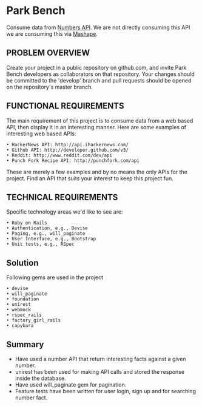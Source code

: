 Park Bench
==========
Consume data from [Numbers API](http://numbersapi.com). We are not directly consuming this API we are
consuming this via [Mashape](http://mashape.com).

PROBLEM OVERVIEW
----------------
Create your project in a public repository on github.com, and invite Park Bench developers as collaborators on
that repository. Your changes should be committed to the 'develop' branch and pull requests should be opened on
the repository's master branch.

FUNCTIONAL REQUIREMENTS
-----------------------
The main requirement of this project is to consume data from a web based API, then display it in an interesting manner.
Here are some examples of interesting web based APIs:

    • HackerNews API: http://api.ihackernews.com/
    • Github API: http://developer.github.com/v3/
    • Reddit: http://www.reddit.com/dev/api
    • Punch Fork Recipe API: http://punchfork.com/api

These are merely a few examples and by no means the only APIs for the project. Find an API that suits your
interest to keep this project fun.

TECHNICAL REQUIREMENTS
----------------------
Specific technology areas we'd like to see are:

    • Ruby on Rails
    • Authentication, e.g., Devise
    • Paging, e.g., will_paginate
    • User Interface, e.g., Bootstrap
    • Unit tests, e.g., RSpec

Solution
--------

Following gems are used in the project

    • devise
    • will_paginate
    • foundation
    • unirest
    • webmock
    • rspec_rails
    • factory_girl_rails
    • capybara

Summary
-------
* Have used a number API that return interesting facts against a given number.
* unirest has been used for making API calls and stored the response inside the database.
* Have used will_paginate gem for pagination.
* Feature tests have been written for user login, sign up and for searching number fact.
